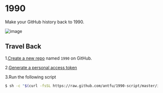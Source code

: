# 1990

Make your GitHub history back to 1990.

![image](https://user-images.githubusercontent.com/11247099/89427797-38f24f80-d76e-11ea-84fa-ab5642751792.png)

## Travel Back

1.[Create a new repo](https://github.com/new) named `1990` on GitHub.

2.[Generate a personal access token](https://github.com/settings/tokens/new)

3.Run the following script

```bash
$ sh -c "$(curl -fsSL https://raw.github.com/antfu/1990-script/master/index.sh)"
```


